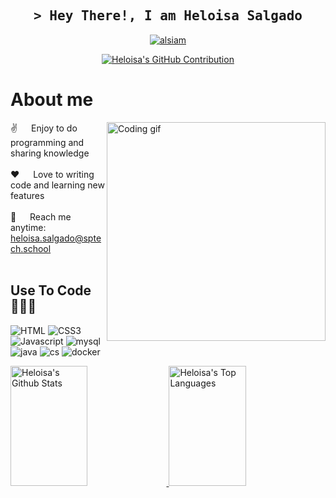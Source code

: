 <h2 align="center">
        <samp>&gt; Hey There!, I am
                <b><a target="_blank">Heloisa Salgado </a></b>
        </samp>
</h2>
<p align="center">
  <a href="https://www.linkedin.com/in/heloisa-salgado-30a312284/" target="_blank">
  <img src="https://img.shields.io/badge/LinkedIn-0077B5?style=for-the-badge&logo=linkedin&logoColor=white" alt="alsiam"/>
 </a>
</p>

<p align="center">
  <a href="https://github.com/HeloSalgado">
    <img src="https://github-profile-summary-cards.vercel.app/api/cards/profile-details?username=HeloSalgado&theme=radical" alt="Heloisa's GitHub Contribution"/>
  </a>
</p>

 # About me
 
<p>
 <img align="right" width="350" src="/assets/programmer.gif" alt="Coding gif" />
  
 ✌️ &emsp; Enjoy to do programming and sharing knowledge <br/><br/>
 ❤️ &emsp; Love to writing code and learning new features<br/><br/>
 📧 &emsp; Reach me anytime: heloisa.salgado@sptech.school<br/><br/>

</p>


## Use To Code 👩🏾‍💻
![HTML](https://img.shields.io/badge/HTML5-E34F26?style=for-the-badge&logo=html5&logoColor=white)
![CSS3](https://img.shields.io/badge/CSS3-1572B6?style=for-the-badge&logo=css3&logoColor=white)
![Javascript](https://img.shields.io/badge/Javascript-F0DB4F?style=for-the-badge&labelColor=black&logo=javascript&logoColor=F0DB4F)
![mysql](https://img.shields.io/badge/-MySQL-4479A1?style=for-the-badge&logo=mysql&labelColor=4479A1&logoColor=FFF)
![java](https://img.shields.io/badge/Java-ED8B00?style=for-the-badge&logo=openjdk&logoColor=white)
![cs](https://img.shields.io/badge/C%23-107BCC?style=for-the-badge&logo=CSharp&logoColor=white)
![docker](https://img.shields.io/badge/Docker-2496ED?&style=for-the-badge&logo=Docker&logoColor=white)




<a> 
    <a href="https://github.com/HeloSalgado">
      <img alt="Heloisa's Github Stats" src="https://denvercoder1-github-readme-stats.vercel.app/api?username=HeloSalgado&show_icons=true&count_private=true&theme=react&border_color=7F3FBF&bg_color=0D1117&title_color=F85D7F&icon_color=F8D866" height="192px" width="49.5%"/>
    </a>
  <a href="https://github.com/HeloSalgado">
    <img alt="Heloisa's Top Languages" src="https://denvercoder1-github-readme-stats.vercel.app/api/top-langs/?username=HeloSalgado&langs_count=8&layout=compact&theme=react&border_color=7F3FBF&bg_color=0D1117&title_color=F85D7F&icon_color=F8D866" height="192px" width="49.5%"/></a>
  <br/>
</a>
